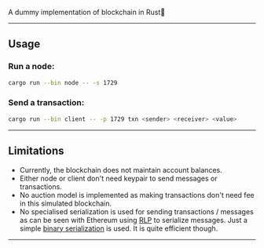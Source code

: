 A dummy implementation of blockchain in Rust🦀

---

## Usage

### Run a node:

```bash
cargo run --bin node -- -s 1729
```

### Send a transaction:

```bash
cargo run --bin client -- -p 1729 txn <sender> <receiver> <value>  
```

---

## Limitations

- Currently, the blockchain does not maintain account balances.
- Either node or client don't need keypair to send messages or transactions.
- No auction model is implemented as making transactions don't need fee in this simulated blockchain.
- No specialised serialization is used for sending transactions / messages as can be seen with Ethereum using [RLP](https://ethereum.org/en/developers/docs/data-structures-and-encoding/rlp/) to serialize messages. Just a simple [binary serialization](https://docs.rs/bincode/latest/bincode/) is used. It is quite efficient though.

---